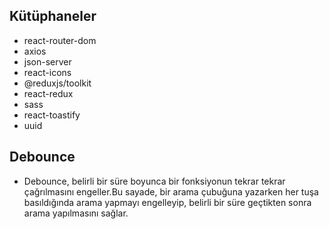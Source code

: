 ## Kütüphaneler

- react-router-dom
- axios
- json-server
- react-icons
- @reduxjs/toolkit
- react-redux
- sass
- react-toastify
- uuid

## Debounce

- Debounce, belirli bir süre boyunca bir fonksiyonun tekrar tekrar çağrılmasını engeller.Bu sayade, bir arama çubuğuna yazarken
  her tuşa basıldığında arama yapmayı engelleyip, belirli bir süre geçtikten sonra arama yapılmasını sağlar.
